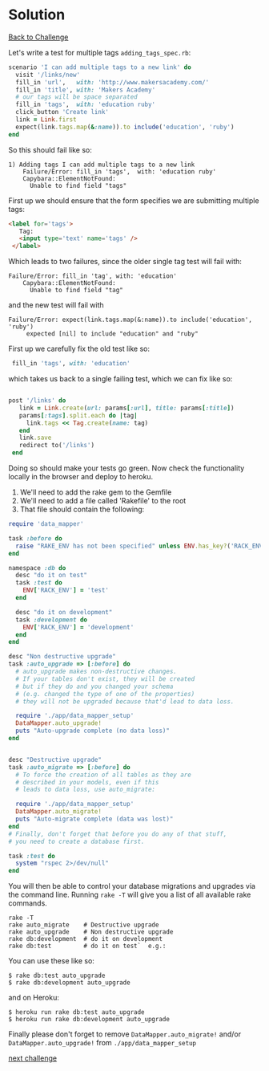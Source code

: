 # Solution

[Back to Challenge](../17_multiple_tags.md)

Let's write a test for multiple tags `adding_tags_spec.rb`:

```ruby
scenario 'I can add multiple tags to a new link' do
  visit '/links/new'
  fill_in 'url',   with: 'http://www.makersacademy.com/'
  fill_in 'title', with: 'Makers Academy'
  # our tags will be space separated
  fill_in 'tags',  with: 'education ruby'
  click_button 'Create link'
  link = Link.first
  expect(link.tags.map(&:name)).to include('education', 'ruby')
end
```

So this should fail like so:

```
1) Adding tags I can add multiple tags to a new link
    Failure/Error: fill_in 'tags',  with: 'education ruby'
    Capybara::ElementNotFound:
      Unable to find field "tags"
```

First up we should ensure that the form specifies we are submitting multiple tags:

```html
<label for='tags'>
   Tag:
   <input type='text' name='tags' />
 </label>
```

Which leads to two failures, since the older single tag test will fail with:

```
Failure/Error: fill_in 'tag', with: 'education'
    Capybara::ElementNotFound:
      Unable to find field "tag"
```

and the new test will fail with

```
Failure/Error: expect(link.tags.map(&:name)).to include('education', 'ruby')
     expected [nil] to include "education" and "ruby"
```

First up we carefully fix the old test like so:

```ruby
 fill_in 'tags', with: 'education'
```

which takes us back to a single failing test, which we can fix like so:

```ruby

post '/links' do
   link = Link.create(url: params[:url], title: params[:title])
   params[:tags].split.each do |tag|
     link.tags << Tag.create(name: tag)
   end
   link.save
   redirect to('/links')
 end
```

Doing so should make your tests go green.  Now check the functionality locally in the browser and deploy to heroku.

1. We'll need to add the rake gem to the Gemfile
2. We'll need to add a file called 'Rakefile' to the root
3. That file should contain the following:

```ruby
require 'data_mapper'

task :before do
  raise "RAKE_ENV has not been specified" unless ENV.has_key?('RACK_ENV')
end

namespace :db do
  desc "do it on test"
  task :test do
    ENV['RACK_ENV'] = 'test'
  end

  desc "do it on development"
  task :development do
    ENV['RACK_ENV'] = 'development'
  end
end

desc "Non destructive upgrade"
task :auto_upgrade => [:before] do
  # auto_upgrade makes non-destructive changes.
  # If your tables don't exist, they will be created
  # but if they do and you changed your schema
  # (e.g. changed the type of one of the properties)
  # they will not be upgraded because that'd lead to data loss.

  require './app/data_mapper_setup'
  DataMapper.auto_upgrade!
  puts "Auto-upgrade complete (no data loss)"
end


desc "Destructive upgrade"
task :auto_migrate => [:before] do
  # To force the creation of all tables as they are
  # described in your models, even if this
  # leads to data loss, use auto_migrate:

  require './app/data_mapper_setup'
  DataMapper.auto_migrate!
  puts "Auto-migrate complete (data was lost)"
end
# Finally, don't forget that before you do any of that stuff,
# you need to create a database first.

task :test do
  system "rspec 2>/dev/null"
end
```

You will then be able to control your database migrations and upgrades via the command line.
Running `rake -T` will give you a list of all available rake commands.

```
rake -T
rake auto_migrate    # Destructive upgrade
rake auto_upgrade    # Non destructive upgrade
rake db:development  # do it on development
rake db:test         # do it on test`  e.g.:
```

You can use these like so:

```
$ rake db:test auto_upgrade
$ rake db:development auto_upgrade
```

and on Heroku:

```
$ heroku run rake db:test auto_upgrade
$ heroku run rake db:development auto_upgrade
```

Finally please don't forget to remove  `DataMapper.auto_migrate!` and/or `DataMapper.auto_upgrade!` from `./app/data_mapper_setup`

[next challenge](../18_.md)
